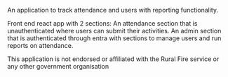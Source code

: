 An application to track attendance and users with reporting functionality.

Front end react app with 2 sections: 
An attendance section that is unauthenticated where users can submit their activities. 
An admin section that is authenticated through entra with sections to manage users and run reports on attendance.

This application is not endorsed or affiliated with the Rural Fire service or any other government organisation
